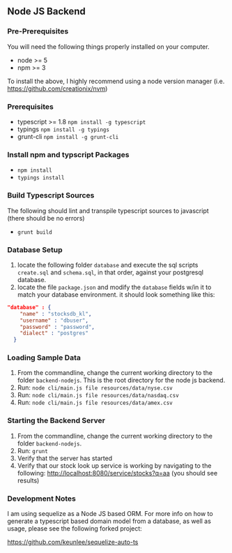 ## Node JS Backend

### Pre-Prerequisites

You will need the following things properly installed on your computer.

* node >= 5
* npm >= 3

To install the above, I highly recommend using a node version manager (i.e. https://github.com/creationix/nvm)

### Prerequisites

* typescript >= 1.8 `npm install -g typescript`
* typings `npm install -g typings`
* grunt-cli `npm install -g grunt-cli`

### Install npm and typscript Packages

* `npm install`
* `typings install`

### Build Typescript Sources

The following should lint and transpile typescript sources to javascript (there should be no errors)

* `grunt build`

### Database Setup

1. locate the following folder `database` and execute the sql scripts `create.sql` and `schema.sql`, in that order, against your postgresql database.
2. locate the file `package.json` and modify the `database` fields w/in it to match your database environment. it should look something like this:

```json
"database" : {
    "name" : "stocksdb_kl",
    "username" : "dbuser",
    "password" : "password",
    "dialect" : "postgres"
  }
```

### Loading Sample Data

1. From the commandline, change the current working directory to the folder `backend-nodejs`. This is the root directory for the node js backend.
3. Run: `node cli/main.js file resources/data/nyse.csv`
4. Run: `node cli/main.js file resources/data/nasdaq.csv`
5. Run: `node cli/main.js file resources/data/amex.csv`

### Starting the Backend Server

1. From the commandline, change the current working directory to the folder `backend-nodejs`.
2. Run: `grunt`
3. Verify that the server has started
4. Verify that our stock look up service is working by navigating to the following: [http://localhost:8080/service/stocks?q=aa](http://localhost:8080/service/stocks?q=aa) (you should see results)

### Development Notes

I am using sequelize as a Node JS based ORM. For more info on how to generate a typescript based domain model from a database, as well as usage, please see the following forked project:

https://github.com/keunlee/sequelize-auto-ts
